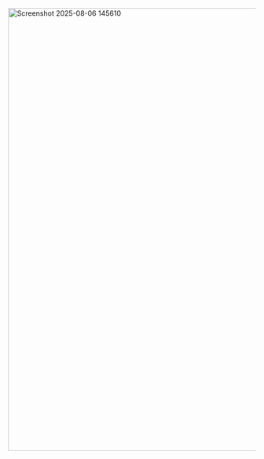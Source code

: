 
<img width="1743" height="900" alt="Screenshot 2025-08-06 145610" src="https://github.com/user-attachments/assets/cdca738f-b654-4ffb-a899-a2163448e526" />
